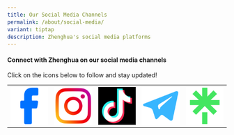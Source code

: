 ```yaml
---
title: Our Social Media Channels
permalink: /about/social-media/
variant: tiptap
description: Zhenghua's social media platforms
---
```

<h4>Connect with Zhenghua on our social media channels</h4>
<p>Click on the icons below to follow and stay updated!</p>
<p></p>
<table>
<tbody>
<tr>
<th rowspan="1" colspan="1"><a class="isomer-image-wrapper" href="https://facebook.com/zhenghua"><img style="width: 100%" height="auto" width="100%" alt="" src="/images/Facebook.png"></a>
</th>
<th rowspan="1" colspan="1"><a class="isomer-image-wrapper" href="https://instagram.com/zhenghuawherewebelong"><img style="width: 100%" height="auto" width="100%" alt="" src="/images/3.png"></a>
</th>
<th rowspan="1" colspan="1"><a class="isomer-image-wrapper" href="http://tiktok.com/@zhenghuawherewebelong"><img style="width: 100%" height="auto" width="100%" alt="" src="/images/Tiktok_icon.jpg"></a>
</th>
<th rowspan="1" colspan="1"><a class="isomer-image-wrapper" href="https://t.me/zhenghuawherewebelong"><img style="width: 100%" height="auto" width="100%" alt="" src="/images/2.png"></a>
</th>
<th rowspan="1" colspan="1"><a class="isomer-image-wrapper" href="https://go.gov.sg/zhsocials"><img style="width: 100%" height="auto" width="100%" alt="" src="/images/Untitled_design.png"></a>
</th>
</tr>
</tbody>
</table>
<p></p>